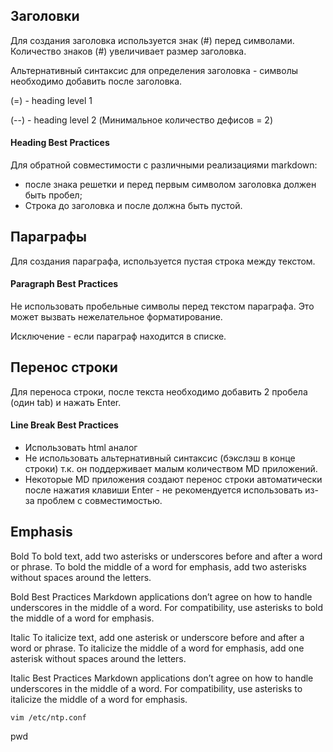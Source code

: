 ## Заголовки

Для создания заголовка используется знак (#) перед символами. Количество знаков (#) увеличивает размер заголовка.

Альтернативный синтаксис для определения заголовка - cимволы необходимо добавить после заголовка.

(=) - heading level 1 

(--) - heading level 2 (Минимальное количество дефисов = 2)


#### Heading Best Practices

Для обратной совместимости с различными реализациями markdown:
 - после знака решетки и перед первым символом заголовка должен быть пробел;
 - Строка до заголовка и после должна быть пустой.


## Параграфы

Для создания параграфа, используется пустая строка между текстом.

#### Paragraph Best Practices

Не использовать пробельные символы перед текстом параграфа. Это может вызвать нежелательное форматирование.

Исключение - если параграф находится в списке.


## Перенос строки

Для переноса строки, после текста необходимо добавить 2 пробела (один tab) и нажать Enter.

#### Line Break Best Practices

 - Использовать html аналог <br>
 - Не использовать альтернативный синтаксис (бэкслэш в конце строки) т.к. он поддерживает малым количеством MD приложений.
 - Некоторые MD приложения создают перенос строки автоматически после нажатия клавиши Enter - не рекомендуется использовать из-за проблем с совместимостью.

## Emphasis

Bold
To bold text, add two asterisks or underscores before and after a word or phrase. To bold the middle of a word for emphasis, add two asterisks without spaces around the letters.

Bold Best Practices
Markdown applications don’t agree on how to handle underscores in the middle of a word. For compatibility, use asterisks to bold the middle of a word for emphasis.

Italic
To italicize text, add one asterisk or underscore before and after a word or phrase. To italicize the middle of a word for emphasis, add one asterisk without spaces around the letters.

Italic Best Practices
Markdown applications don’t agree on how to handle underscores in the middle of a word. For compatibility, use asterisks to italicize the middle of a word for emphasis.


```
vim /etc/ntp.conf
```
pwd
```
